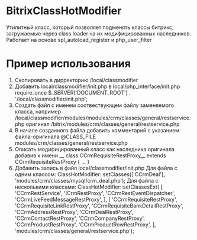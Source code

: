 # BitrixClassHotModifier

Утилитный класс, который позволяет подменять классы битрикс, загружаемые через class loader на их модифицированных наследников.
Работает на основе spl_autoload_register и php_user_filter

# Пример использования

1.  Скопировать в дирректорию /local/classmodifier
2.  Добавить local/classmodifier/init.php в local/php_interface/init.php
require_once $_SERVER['DOCUMENT_ROOT'] . '/local/classmodifier/init.php';
3.  Создать файл с именем соотвествующем файлу заменяемого класса, например 
/local/classmodifier/modules/modules/crm/classes/general/restservice.php 
оригинал /bitrix/modules/crm/classes/general/restservice.php
4.  В начале созданного файла добавить комментарий с указанием файла-оригинала
@CLASS_FILE modules/crm/classes/general/restservice.php
5.  Описать модифицированный класс как наследника оригинала добавив к имени __
class CCrmRequisiteRestProxy__ extends CCrmRequisiteRestProxy {
...
}
6.  Добавить запись в файл local/classmodifier/init.php 
Для файла с одним классом: 
ClassHotModifier::setClasses(['CCrmDeal'], 'modules/crm/classes/mysql/crm_deal.php');
Для файла с несколькими классами:
ClassHotModifier::setClassesExt(
		[
			'CCrmRestService',
			'ICrmRestProxy',
			'CCrmRestEventDispatcher',
			'CCrmLiveFeedMessageRestProxy',
		], [
			'CCrmRequisiteRestProxy',
			'CCrmRequisiteLinkRestProxy',
			'CCrmRequisiteBankDetailRestProxy',
			'CCrmAddressRestProxy',
			'CCrmDealRestProxy',
			'CCrmContactRestProxy',
			'CCrmCompanyRestProxy',
			'CCrmProductRestProxy',
			'CCrmProductRowRestProxy',
		], 'modules/crm/classes/general/restservice.php');
    
    
 